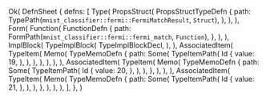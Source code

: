 Ok(
    DefnSheet {
        defns: [
            Type(
                PropsStruct(
                    PropsStructTypeDefn {
                        path: TypePath(`mnist_classifier::fermi::FermiMatchResult`, `Struct`),
                    },
                ),
            ),
            Form(
                Function(
                    FunctionDefn {
                        path: FormPath(`mnist_classifier::fermi::fermi_match`, `Function`),
                    },
                ),
            ),
            ImplBlock(
                TypeImplBlock(
                    TypeImplBlockDecl,
                ),
            ),
            AssociatedItem(
                TypeItem(
                    Memo(
                        TypeMemoDefn {
                            path: Some(
                                TypeItemPath(
                                    Id {
                                        value: 19,
                                    },
                                ),
                            ),
                        },
                    ),
                ),
            ),
            AssociatedItem(
                TypeItem(
                    Memo(
                        TypeMemoDefn {
                            path: Some(
                                TypeItemPath(
                                    Id {
                                        value: 20,
                                    },
                                ),
                            ),
                        },
                    ),
                ),
            ),
            AssociatedItem(
                TypeItem(
                    Memo(
                        TypeMemoDefn {
                            path: Some(
                                TypeItemPath(
                                    Id {
                                        value: 21,
                                    },
                                ),
                            ),
                        },
                    ),
                ),
            ),
        ],
    },
)